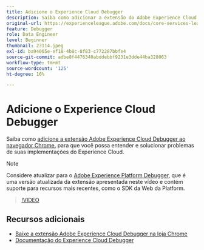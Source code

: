 ```yaml
---
title: Adicione o Experience Cloud Debugger
description: Saiba como adicionar a extensão do Adobe Experience Cloud Debugger ao navegador Chrome para que você possa entender e solucionar problemas das implementações do Experience Cloud.
original-url: https://experienceleague.adobe.com/docs/core-services-learn/tutorials/debugger/add-the-extension.html
feature: Debugger
role: Data Engineer
level: Beginner
thumbnail: 23114.jpeg
exl-id: ba94065e-ef18-4b8c-8f83-c772287bbfe4
source-git-commit: adbe8f4476340abddebbf9231e3dde44ba328063
workflow-type: tm+mt
source-wordcount: '125'
ht-degree: 16%

---
```


# Adicione o Experience Cloud Debugger

Saiba como [adicione a extensão Adobe Experience Cloud Debugger ao navegador Chrome.](https://chrome.google.com/webstore/detail/adobe-experience-cloud-de/ocdmogmohccmeicdhlhhgepeaijenapj) para que você possa entender e solucionar problemas de suas implementações do Experience Cloud.

>[!NOTE]
>
>Considere atualizar para o [Adobe Experience Platform Debugger](../overview.md), que é uma versão atualizada da extensão apresentada neste vídeo e contém suporte para recursos mais recentes, como o SDK da Web da Platform.

>[!VIDEO](https://video.tv.adobe.com/v/23114/?quality=12)

## Recursos adicionais

* [Baixe a extensão Adobe Experience Cloud Debugger na loja Chrome](https://chrome.google.com/webstore/detail/adobe-experience-cloud-de/ocdmogmohccmeicdhlhhgepeaijenapj)
* [Documentação do Experience Cloud Debugger](https://docs.adobe.com/content/help/pt-BR/experience-cloud/user-guides/home.translate.html)
